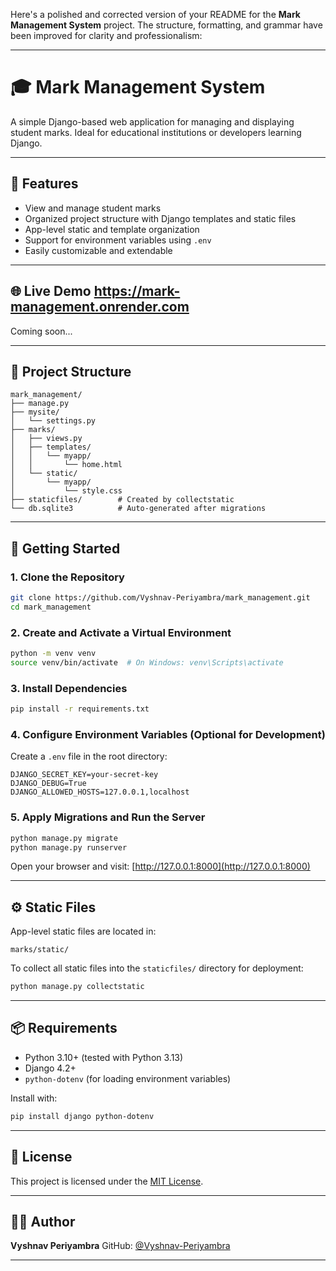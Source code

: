 Here's a polished and corrected version of your README for the **Mark Management System** project. The structure, formatting, and grammar have been improved for clarity and professionalism:

---

# 🎓 Mark Management System

A simple Django-based web application for managing and displaying student marks. Ideal for educational institutions or developers learning Django.

---

## 🔧 Features

* View and manage student marks
* Organized project structure with Django templates and static files
* App-level static and template organization
* Support for environment variables using `.env`
* Easily customizable and extendable

---

## 🌐 Live Demo https://mark-management.onrender.com

Coming soon...

<!-- Or add this when live:
[🌍 Live Demo](https://your-live-demo-link.com) -->

---

## 📁 Project Structure

```
mark_management/
├── manage.py
├── mysite/
│   └── settings.py
├── marks/
│   ├── views.py
│   ├── templates/
│   │   └── myapp/
│   │       └── home.html
│   └── static/
│       └── myapp/
│           └── style.css
├── staticfiles/        # Created by collectstatic
└── db.sqlite3          # Auto-generated after migrations
```

---

## 🚀 Getting Started

### 1. Clone the Repository

```bash
git clone https://github.com/Vyshnav-Periyambra/mark_management.git
cd mark_management
```

### 2. Create and Activate a Virtual Environment

```bash
python -m venv venv
source venv/bin/activate  # On Windows: venv\Scripts\activate
```

### 3. Install Dependencies

```bash
pip install -r requirements.txt
```

### 4. Configure Environment Variables (Optional for Development)

Create a `.env` file in the root directory:

```env
DJANGO_SECRET_KEY=your-secret-key
DJANGO_DEBUG=True
DJANGO_ALLOWED_HOSTS=127.0.0.1,localhost
```

### 5. Apply Migrations and Run the Server

```bash
python manage.py migrate
python manage.py runserver
```

Open your browser and visit: [http://127.0.0.1:8000](http://127.0.0.1:8000)

---

## ⚙️ Static Files

App-level static files are located in:

```
marks/static/
```

To collect all static files into the `staticfiles/` directory for deployment:

```bash
python manage.py collectstatic
```

---

## 📦 Requirements

* Python 3.10+ (tested with Python 3.13)
* Django 4.2+
* `python-dotenv` (for loading environment variables)

Install with:

```bash
pip install django python-dotenv
```

---

## 📄 License

This project is licensed under the [MIT License](LICENSE).

---

## 🙋‍♂️ Author

**Vyshnav Periyambra**
GitHub: [@Vyshnav-Periyambra](https://github.com/Vyshnav-Periyambra)

---
